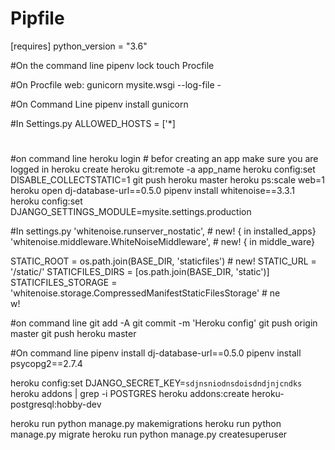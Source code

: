 # Pipfile
[requires]
python_version = "3.6"

#On the command line
pipenv lock
touch Procfile

#On Procfile
web: gunicorn mysite.wsgi --log-file -


#On Command Line
pipenv install gunicorn

#In Settings.py
ALLOWED_HOSTS = ['*]


#
#on command line
heroku login  # befor creating an app make sure you are logged in
heroku create 
heroku git:remote -a app_name
  heroku config:set DISABLE_COLLECTSTATIC=1
git push heroku master
heroku ps:scale web=1
heroku open
dj-database-url==0.5.0
pipenv install whitenoise==3.3.1
heroku config:set DJANGO_SETTINGS_MODULE=mysite.settings.production

#In settings.py
'whitenoise.runserver_nostatic', # new! { in installed_apps}
'whitenoise.middleware.WhiteNoiseMiddleware', # new! { in middle_ware}

STATIC_ROOT = os.path.join(BASE_DIR, 'staticfiles') # new!
STATIC_URL = '/static/'
STATICFILES_DIRS = [os.path.join(BASE_DIR, 'static')]
STATICFILES_STORAGE = 'whitenoise.storage.CompressedManifestStaticFilesStorage' # ne\
w!


#on command line
git add -A
git commit -m 'Heroku config'
git push origin master
git push heroku master


#On command line
pipenv install dj-database-url==0.5.0
pipenv install psycopg2==2.7.4

heroku config:set DJANGO_SECRET_KEY=`sdjnsniodnsdoisdndjnjcndks`
heroku addons | grep -i POSTGRES
heroku addons:create heroku-postgresql:hobby-dev

heroku run python manage.py makemigrations
heroku run python manage.py migrate
heroku run python manage.py createsuperuser
